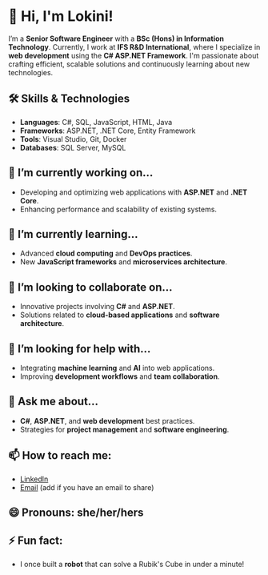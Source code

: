 
# 👋 Hi, I'm Lokini!

I’m a **Senior Software Engineer** with a **BSc (Hons) in Information Technology**. Currently, I work at **IFS R&D International**, where I specialize in **web development** using the **C# ASP.NET Framework**. I'm passionate about crafting efficient, scalable solutions and continuously learning about new technologies.

## 🛠 Skills & Technologies

- **Languages**: C#, SQL, JavaScript, HTML, Java
- **Frameworks**: ASP.NET, .NET Core, Entity Framework
- **Tools**: Visual Studio, Git, Docker
- **Databases**: SQL Server, MySQL

## 🔭 I’m currently working on...

- Developing and optimizing web applications with **ASP.NET** and **.NET Core**.
- Enhancing performance and scalability of existing systems.

## 🌱 I’m currently learning...

- Advanced **cloud computing** and **DevOps practices**.
- New **JavaScript frameworks** and **microservices architecture**.

## 👯 I’m looking to collaborate on...

- Innovative projects involving **C#** and **ASP.NET**.
- Solutions related to **cloud-based applications** and **software architecture**.

## 🤔 I’m looking for help with...

- Integrating **machine learning** and **AI** into web applications.
- Improving **development workflows** and **team collaboration**.

## 💬 Ask me about...

- **C#**, **ASP.NET**, and **web development** best practices.
- Strategies for **project management** and **software engineering**.

## 📫 How to reach me:

- [LinkedIn](https://www.linkedin.com/in/lokini-kuna21/)
- [Email](mailto:your-email@example.com) (add if you have an email to share)

## 😄 Pronouns: she/her/hers

## ⚡ Fun fact:

- I once built a **robot** that can solve a Rubik's Cube in under a minute!

